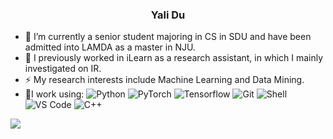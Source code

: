 ### <p align="center">Yali Du</p>
 
- 🔭 I’m currently a senior student majoring in CS in SDU and have been admitted into LAMDA as a master in NJU.
- 🌱 I previously worked in iLearn as a research assistant, in which I mainly investigated on IR. 
- ⚡️ My research interests include Machine Learning and Data Mining.
- 🚀I work using: 	  ![Python](https://img.shields.io/badge/-Python-8fcfd1?style=plastic&logo=Python)
![PyTorch](https://img.shields.io/badge/-PyTorch-EE4C2C?style=plastic&logo=pytorch)
 ![Tensorflow](https://img.shields.io/badge/-Tensorflow-FF6F00?style=plastic&logo=tensorflow)
  ![Git](https://img.shields.io/badge/-Git-black?style=plastic&logo=git)
  ![Shell](https://img.shields.io/badge/-Shell-blasck?style=plastic&logo=Shell)
  ![VS Code](https://img.shields.io/badge/-VS%20Code-007ACC?style=plastic&logo=visual-studio-code)
![C++](https://img.shields.io/badge/-C++-00599C?style=plastic&logo=cplusplus)

![](https://github-readme-stats.vercel.app/api?username=liliyae&theme=dark)

